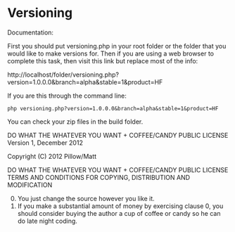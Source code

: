 Versioning
==========

Documentation:

First you should put versioning.php in your root folder or the folder that you would like to make versions for. 
Then if you are using a web browser to complete this task, then visit this link but replace most of the info:

http://localhost/folder/versioning.php?version=1.0.0.0&branch=alpha&stable=1&product=HF

If you are this through the command line:
```
php versioning.php?version=1.0.0.0&branch=alpha&stable=1&product=HF
```
You can check your zip files in the build folder. 

DO WHAT THE WHATEVER YOU WANT + COFFEE/CANDY PUBLIC LICENSE
Version 1, December 2012

Copyright (C) 2012 Pillow/Matt


DO WHAT THE WHATEVER YOU WANT + COFFEE/CANDY PUBLIC LICENSE
TERMS AND CONDITIONS FOR COPYING, DISTRIBUTION AND MODIFICATION

0. You just change the source however you like it. 
1. If you make a substantial amount of money by exercising clause 0,
   you should consider buying the author a cup of coffee or candy so he
   can do late night coding.
